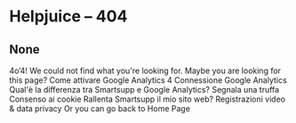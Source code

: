 # Helpjuice – 404
## None
4o’4!
We could not find what you're looking for. 
Maybe you are looking for this page?
Come attivare Google Analytics 4
Connessione Google Analytics
Qual'è la differenza tra Smartsupp e Google Analytics?
Segnala una truffa
Consenso ai cookie
Rallenta Smartsupp il mio sito web?
Registrazioni video & data privacy
Or you can go back to Home Page


